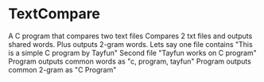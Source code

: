 # TextCompare
A C program that compares two text files
Compares 2 txt files and outputs shared words. Plus outputs 2-gram words.
Lets say one file contains "This is a simple C program by Tayfun"
Second file "Tayfun works on C program"
Program outputs common words as "c, program, tayfun"
Program outputs common 2-gram as "C Program"
